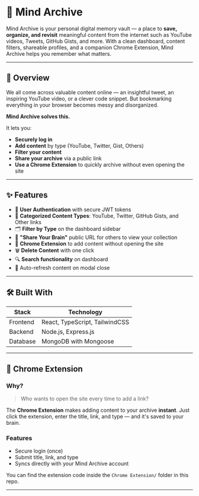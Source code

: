 # 🧠 Mind Archive

Mind Archive is your personal digital memory vault — a place to **save, organize, and revisit** meaningful content from the internet such as YouTube videos, Tweets, GitHub Gists, and more. With a clean dashboard, content filters, shareable profiles, and a companion Chrome Extension, Mind Archive helps you remember what matters.

---

## 📸 Overview

We all come across valuable content online — an insightful tweet, an inspiring YouTube video, or a clever code snippet. But bookmarking everything in your browser becomes messy and disorganized.

**Mind Archive solves this.**

It lets you:

- **Securely log in**
- **Add content** by type (YouTube, Twitter, Gist, Others)
- **Filter your content**
- **Share your archive** via a public link
- **Use a Chrome Extension** to quickly archive without even opening the site

---

## ✨ Features

- 🔐 **User Authentication** with secure JWT tokens
- 🧾 **Categorized Content Types**: YouTube, Twitter, GitHub Gists, and Other links
- 🗂️ **Filter by Type** on the dashboard sidebar
- 🧠 **"Share Your Brain"** public URL for others to view your collection
- 📎 **Chrome Extension** to add content without opening the site
- 🗑️ **Delete Content** with one click
- 🔍 **Search functionality** on dashboard
- 🔄 Auto-refresh content on modal close

---

## 🛠️ Built With

| Stack    | Technology                     |
| -------- | ------------------------------ |
| Frontend | React, TypeScript, TailwindCSS |
| Backend  | Node.js, Express.js            |
| Database | MongoDB with Mongoose          |

---

## 🧩 Chrome Extension

### Why?

> Who wants to open the site every time to add a link?

The **Chrome Extension** makes adding content to your archive **instant**. Just click the extension, enter the title, link, and type — and it's saved to your brain.

### Features

- Secure login (once)
- Submit title, link, and type
- Syncs directly with your Mind Archive account

You can find the extension code inside the `Chrome Extension/` folder in this repo.

---

<!-- ## 🚀 Installation

### 1. Clone the Repository

```bash
git clone https://github.com/yourusername/mind-archive.git
cd mind-archive
``` -->
